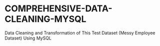 # COMPREHENSIVE-DATA-CLEANING-MYSQL
Data Cleaning and Transformation of  This Test Dataset (Messy Employee Dataset) Using MySQL
